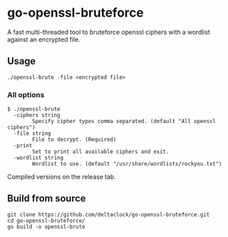# go-openssl-bruteforce

A fast multi-threaded tool to bruteforce openssl ciphers with a wordlist against an encrypted file.

## Usage
```
./openssl-brute -file <encrypted file>
```

### All options
```
$ ./openssl-brute 
  -ciphers string
    	Specify cipher types comma separated. (default "All openssl ciphers")
  -file string
    	File to decrypt. (Required)
  -print
    	Set to print all available ciphers and exit.
  -wordlist string
    	Wordlist to use. (default "/usr/share/wordlists/rockyou.txt")
```

Compiled versions on the release tab.

## Build from source
```
git clone https://github.com/deltaclock/go-openssl-bruteforce.git
cd go-openssl-bruteforce/
go build -o openssl-brute
```
